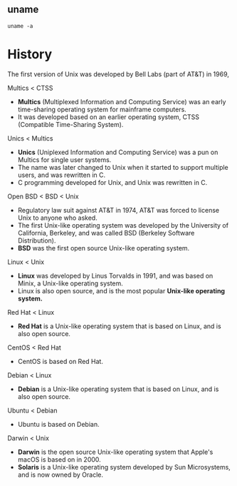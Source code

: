 ## uname
```
uname -a   
```

# History

The first version of Unix was developed by Bell Labs (part of AT&T) in 1969,

Multics < CTSS

* **Multics** (Multiplexed Information and Computing Service) was an early time-sharing operating system for mainframe computers.
* It was developed based on an earlier operating system, CTSS (Compatible Time-Sharing System).

Unics < Multics
* **Unics** (Uniplexed Information and Computing Service) was a pun on Multics for single user systems.
* The name was later changed to Unix when it started to support multiple users, and was rewritten in C.
* C programming developed for Unix, and Unix was rewritten in C.

Open BSD < BSD < Unix
* Regulatory law suit against AT&T in 1974, AT&T was forced to license Unix to anyone who asked.
* The first Unix-like operating system was developed by the University of California, Berkeley, and was called BSD (Berkeley Software Distribution).
* **BSD** was the first open source Unix-like operating system.

Linux < Unix
* **Linux** was developed by Linus Torvalds in 1991, and was based on Minix, a Unix-like operating system.
* Linux is also open source, and is the most popular **Unix-like operating system.**

Red Hat < Linux
* **Red Hat** is a Unix-like operating system that is based on Linux, and is also open source.

CentOS < Red Hat
* CentOS is based on Red Hat.

Debian < Linux
* **Debian** is a Unix-like operating system that is based on Linux, and is also open source.

Ubuntu < Debian
* Ubuntu is based on Debian.

Darwin < Unix
* **Darwin** is the open source Unix-like operating system that Apple's macOS is based on in 2000.
* **Solaris** is a Unix-like operating system developed by Sun Microsystems, and is now owned by Oracle.


